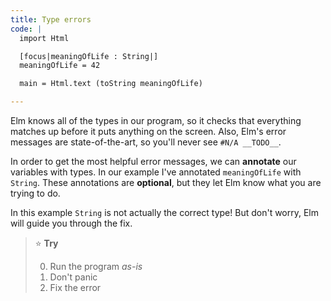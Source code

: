 ```yaml
---
title: Type errors
code: |
  import Html

  [focus|meaningOfLife : String|]
  meaningOfLife = 42

  main = Html.text (toString meaningOfLife)

---
```


Elm knows all of the types in our program,
so it checks that everything matches up before it puts anything on the screen.
Also, Elm's error messages are state-of-the-art,
so you'll never see `#N/A __TODO__`.

In order to get the most helpful error messages,
we can **annotate** our variables with types.
In our example I've annotated `meaningOfLife` with `String`.
These annotations are **optional**,
but they let Elm know what you are trying to do.

In this example `String` is not actually the correct type!
But don't worry, Elm will guide you through the fix.

> ⭐️ **Try**
> 
> 0. Run the program _as-is_
> 0. Don't panic
> 0. Fix the error
